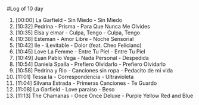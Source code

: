 #Log of 10 day

1. [00:00] La Garfield - Sin Miedo - Sin Miedo
1. [10:32] Pedrina - Prisma - Para Que Nunca Me Olvides
1. [10:35] Elsa y elmar - Culpa, Tengo - Culpa, Tengo
1. [10:38] Esteman - Amor Libre - Noche Sensorial
1. [10:42] Ile - iLevitable - Dolor (feat. Cheo Feliciano)
1. [10:45] Love La Femme - Entre Tu Piel - Entre Tu Piel
1. [10:49] Juan Pablo Vega - Nada Personal - Despedida
1. [10:54] Daniela Spalla - Prefiero Olvidarlo - Prefiero Olvidarlo
1. [10:58] Pedrina y Rio - Canciones sin ropa - Pedacito de mi vida
1. [11:01] Tessa Ia - Correspondencia - Ultravioleta
1. [11:04] Silvana Estrada - Primeras Canciones - Te Guardo
1. [11:08] La Garfield - Love paraíso - Beso
1. [11:13] The Chamanas - Once Once Deluxe - Purple Yellow Red and Blue
